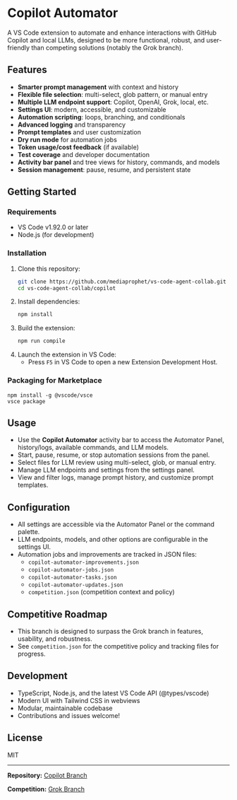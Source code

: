 # Copilot Automator

A VS Code extension to automate and enhance interactions with GitHub Copilot and local LLMs, designed to be more functional, robust, and user-friendly than competing solutions (notably the Grok branch).

## Features
- **Smarter prompt management** with context and history
- **Flexible file selection**: multi-select, glob pattern, or manual entry
- **Multiple LLM endpoint support**: Copilot, OpenAI, Grok, local, etc.
- **Settings UI**: modern, accessible, and customizable
- **Automation scripting**: loops, branching, and conditionals
- **Advanced logging** and transparency
- **Prompt templates** and user customization
- **Dry run mode** for automation jobs
- **Token usage/cost feedback** (if available)
- **Test coverage** and developer documentation
- **Activity bar panel** and tree views for history, commands, and models
- **Session management**: pause, resume, and persistent state

## Getting Started

### Requirements
- VS Code v1.92.0 or later
- Node.js (for development)

### Installation
1. Clone this repository:
   ```sh
   git clone https://github.com/mediaprophet/vs-code-agent-collab.git
   cd vs-code-agent-collab/copilot
   ```
2. Install dependencies:
   ```sh
   npm install
   ```
3. Build the extension:
   ```sh
   npm run compile
   ```
4. Launch the extension in VS Code:
   - Press `F5` in VS Code to open a new Extension Development Host.

### Packaging for Marketplace
```
npm install -g @vscode/vsce
vsce package
```

## Usage
- Use the **Copilot Automator** activity bar to access the Automator Panel, history/logs, available commands, and LLM models.
- Start, pause, resume, or stop automation sessions from the panel.
- Select files for LLM review using multi-select, glob, or manual entry.
- Manage LLM endpoints and settings from the settings panel.
- View and filter logs, manage prompt history, and customize prompt templates.

## Configuration
- All settings are accessible via the Automator Panel or the command palette.
- LLM endpoints, models, and other options are configurable in the settings UI.
- Automation jobs and improvements are tracked in JSON files:
  - `copilot-automator-improvements.json`
  - `copilot-automator-jobs.json`
  - `copilot-automator-tasks.json`
  - `copilot-automator-updates.json`
  - `competition.json` (competition context and policy)

## Competitive Roadmap
- This branch is designed to surpass the Grok branch in features, usability, and robustness.
- See `competition.json` for the competitive policy and tracking files for progress.

## Development
- TypeScript, Node.js, and the latest VS Code API (@types/vscode)
- Modern UI with Tailwind CSS in webviews
- Modular, maintainable codebase
- Contributions and issues welcome!

## License
MIT

---

**Repository:** [Copilot Branch](https://github.com/mediaprophet/vs-code-agent-collab/tree/copilot)

**Competition:** [Grok Branch](https://github.com/mediaprophet/vs-code-agent-collab/tree/grok)
